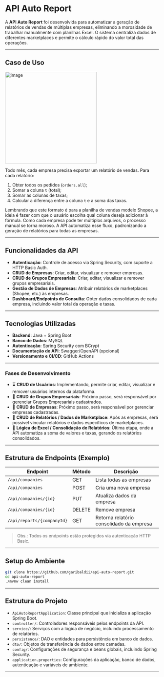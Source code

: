 # API Auto Report

A **API Auto Report** foi desenvolvida para automatizar a geração de relatórios de vendas de múltiplas empresas, eliminando a morosidade de trabalhar manualmente com planilhas Excel. O sistema centraliza dados de diferentes marketplaces e permite o cálculo rápido do valor total das operações.

---

## Caso de Uso

<img width="300" height="300" alt="image" src="https://github.com/user-attachments/assets/e1079c1b-edc5-43e3-9eda-106c32b53159" />

Todo mês, cada empresa precisa exportar um relatório de vendas. Para cada relatório:

1. Obter todos os pedidos (`orders.all`);
2. Somar a coluna `t` (total);
3. Somar as colunas de taxas;
4. Calcular a diferença entre a coluna `t` e a soma das taxas.

Lembrando que este formato é para a planilha de vendas modelo Shopee, a ideia é fazer com que o usuário escolha qual coluna deseja adicionar à fórmula.
Como cada empresa pode ter múltiplos arquivos, o processo manual se torna moroso. A API automatiza esse fluxo, padronizando a geração de relatórios para todas as empresas.

---

## Funcionalidades da API

- **Autenticação**: Controle de acesso via Spring Security, com suporte a HTTP Basic Auth.
- **CRUD de Empresas**: Criar, editar, visualizar e remover empresas.
- **CRUD de Grupos Empresariais**: Criar, editar, visualizar e remover grupos empresariais.
- **Gestão de Dados de Empresas**: Atribuir relatórios de marketplaces (Shopee, etc.) às empresas.
- **Dashboard/Endpoints de Consulta**: Obter dados consolidados de cada empresa, incluindo valor total da operação e taxas.

---

## Tecnologias Utilizadas

- **Backend**: Java + Spring Boot
- **Banco de Dados**: MySQL 
- **Autenticação**: Spring Security com BCrypt
- **Documentação de API**: Swagger/OpenAPI (opcional)
- **Versionamento e CI/CD**: GitHub Actions

---

### Fases de Desenvolvimento
- ⌛ **CRUD de Usuários**: Implementando, permite criar, editar, visualizar e remover usuários internos da plataforma.
- 🔲 **CRUD de Grupos Empresariais**: Próximo passo, será responsável por gerenciar Grupos Empresariais cadastrados.
- 🔲 **CRUD de Empresas**: Próximo passo, será responsável por gerenciar empresas cadastradas.
- 🔲 **CRUD de Relatórios / Dados de Marketplace**: Após as empresas, será possível vincular relatórios e dados específicos de marketplaces.
- 🔲 **Lógica de Excel / Consolidação de Relatórios**: Última etapa, onde a API automatiza a soma de valores e taxas, gerando os relatórios consolidados.



---
## Estrutura de Endpoints (Exemplo)

| Endpoint | Método | Descrição |
|----------|--------|-----------|
| `/api/companies` | GET | Lista todas as empresas |
| `/api/companies` | POST | Cria uma nova empresa |
| `/api/companies/{id}` | PUT | Atualiza dados da empresa |
| `/api/companies/{id}` | DELETE | Remove empresa |
| `/api/reports/{companyId}` | GET | Retorna relatório consolidado da empresa |
> Obs.: Todos os endpoints estão protegidos via autenticação HTTP Basic.


---

## Setup do Ambiente

```bash
git clone https://github.com/garibaldii/api-auto-report.git
cd api-auto-report
./mvnw clean install
```
---

## Estrutura do Projeto

- `ApiAutoReportApplication`: Classe principal que inicializa a aplicação Spring Boot.
- `controller/`: Controladores responsáveis pelos endpoints da API.
- `service/`: Serviços com a lógica de negócio, incluindo processamento de relatórios.
- `persistence/`: DAO e entidades para persistência em banco de dados.
- `dto/`: Objetos de transferência de dados entre camadas.
- `config/`: Configurações de segurança e beans globais, incluindo Spring Security.
- `application.properties`: Configurações da aplicação, banco de dados, autenticação e variáveis de ambiente. 

---





